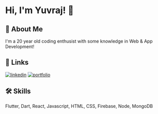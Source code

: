# Hi, I'm Yuvraj! 👋

## 🚀 About Me
I'm a 20 year old coding enthusist with some knowledge in Web & App Development!


## 🔗 Links
[![linkedin](https://img.shields.io/badge/linkedin-0A66C2?style=for-the-badge&logo=linkedin&logoColor=white)](https://www.linkedin.com/in/yuvraj-pandar/)
[![portfolio](https://img.shields.io/badge/my_portfolio-000?style=for-the-badge&logo=ko-fi&logoColor=white)](http://yuvrajshankar.github.io)


## 🛠 Skills
Flutter, Dart, React, Javascript, HTML, CSS, Firebase, Node, MongoDB
